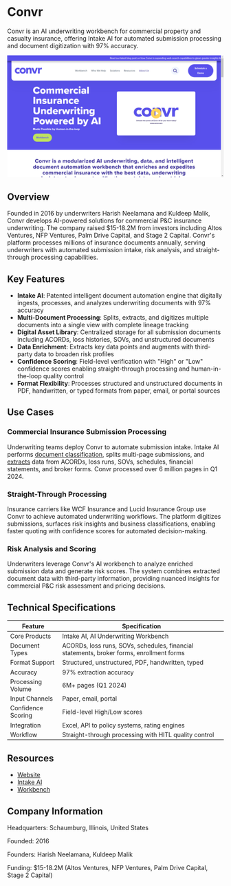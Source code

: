 # Convr

Convr is an AI underwriting workbench for commercial property and casualty insurance, offering Intake AI for automated submission processing and document digitization with 97% accuracy.

![Convr](assets/convr.png)

## Overview

Founded in 2016 by underwriters Harish Neelamana and Kuldeep Malik, Convr develops AI-powered solutions for commercial P&C insurance underwriting. The company raised $15-18.2M from investors including Altos Ventures, NFP Ventures, Palm Drive Capital, and Stage 2 Capital. Convr's platform processes millions of insurance documents annually, serving underwriters with automated submission intake, risk analysis, and straight-through processing capabilities.

## Key Features

- **Intake AI**: Patented intelligent document automation engine that digitally ingests, processes, and analyzes underwriting documents with 97% accuracy
- **Multi-Document Processing**: Splits, extracts, and digitizes multiple documents into a single view with complete lineage tracking
- **Digital Asset Library**: Centralized storage for all submission documents including ACORDs, loss histories, SOVs, and unstructured documents
- **Data Enrichment**: Extracts key data points and augments with third-party data to broaden risk profiles
- **Confidence Scoring**: Field-level verification with "High" or "Low" confidence scores enabling straight-through processing and human-in-the-loop quality control
- **Format Flexibility**: Processes structured and unstructured documents in PDF, handwritten, or typed formats from paper, email, or portal sources

## Use Cases

### Commercial Insurance Submission Processing
Underwriting teams deploy Convr to automate submission intake. Intake AI performs [document classification](../../capabilities/classification/index.md), splits multi-page submissions, and [extracts](../../capabilities/extraction/index.md) data from ACORDs, loss runs, SOVs, schedules, financial statements, and broker forms. Convr processed over 6 million pages in Q1 2024.

### Straight-Through Processing
Insurance carriers like WCF Insurance and Lucid Insurance Group use Convr to achieve automated underwriting workflows. The platform digitizes submissions, surfaces risk insights and business classifications, enabling faster quoting with confidence scores for automated decision-making.

### Risk Analysis and Scoring
Underwriters leverage Convr's AI workbench to analyze enriched submission data and generate risk scores. The system combines extracted document data with third-party information, providing nuanced insights for commercial P&C risk assessment and pricing decisions.

## Technical Specifications

| Feature | Specification |
|---------|---------------|
| Core Products | Intake AI, AI Underwriting Workbench |
| Document Types | ACORDs, loss runs, SOVs, schedules, financial statements, broker forms, enrollment forms |
| Format Support | Structured, unstructured, PDF, handwritten, typed |
| Accuracy | 97% extraction accuracy |
| Processing Volume | 6M+ pages (Q1 2024) |
| Input Channels | Paper, email, portal |
| Confidence Scoring | Field-level High/Low scores |
| Integration | Excel, API to policy systems, rating engines |
| Workflow | Straight-through processing with HITL quality control |

## Resources

- [Website](https://convr.com/)
- [Intake AI](https://convr.com/intake-2/)
- [Workbench](https://convr.com/workbench/)

## Company Information

Headquarters: Schaumburg, Illinois, United States

Founded: 2016

Founders: Harish Neelamana, Kuldeep Malik

Funding: $15-18.2M (Altos Ventures, NFP Ventures, Palm Drive Capital, Stage 2 Capital)
